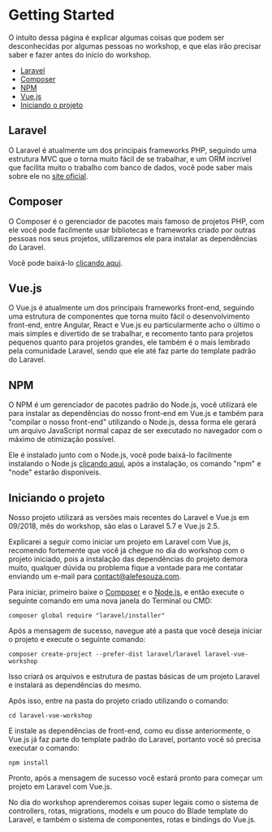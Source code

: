 # Getting Started

O intuito dessa página é explicar algumas coisas que podem ser desconhecidas por algumas pessoas no workshop, e que elas irão precisar saber e fazer antes do início do workshop.

* [Laravel](#laravel)
* [Composer](#composer)
* [NPM](#npm)
* [Vue.js](#vuejs)
* [Iniciando o projeto](#getting-started)

## <a name="laravel"></a> Laravel

O Laravel é atualmente um dos principais frameworks PHP, seguindo uma estrutura MVC que o torna muito fácil de se trabalhar, e um ORM incrível que facilita muito o trabalho com banco de dados, você pode saber mais sobre ele no [site oficial](https://laravel.com).

## <a name="composer"></a> Composer

O Composer é o gerenciador de pacotes mais famoso de projetos PHP, com ele você pode facilmente usar bibliotecas e frameworks criado por outras pessoas nos seus projetos, utilizaremos ele para instalar as dependências do Laravel.

Você pode baixá-lo [clicando aqui](https://getcomposer.org/download).

## <a name="vuejs"></a> Vue.js

O Vue.js é atualmente um dos principais frameworks front-end, seguindo uma estrutura de componentes que torna muito fácil o desenvolvimento front-end, entre Angular, React e Vue.js eu particularmente acho o último o mais simples e divertido de se trabalhar, e recomento tanto para projetos pequenos quanto para projetos grandes, ele também é o mais lembrado pela comunidade Laravel, sendo que ele até faz parte do template padrão do Laravel.

## <a name="npm"></a> NPM

O NPM é um gerenciador de pacotes padrão do Node.js, você utilizará ele para instalar as dependências do nosso front-end em Vue.js e também para "compilar o nosso front-end" utilizando o Node.js, dessa forma ele gerará um arquivo JavaScript normal capaz de ser executado no navegador com o máximo de otimização possível.

Ele é instalado junto com o Node.js, você pode baixá-lo facilmente instalando o Node.js [clicando aqui](https://nodejs.org), após a instalação, os comando "npm" e "node" estarão disponíveis.

## <a name="getting-started"></a> Iniciando o projeto

Nosso projeto utilizará as versões mais recentes do Laravel e Vue.js em 09/2018, mês do workshop, são elas o Laravel 5.7 e Vue.js 2.5.

Explicarei a seguir como iniciar um projeto em Laravel com Vue.js, recomendo fortemente que você já chegue no dia do workshop com o projeto iniciado, pois a instalação das dependências do projeto demora muito, qualquer dúvida ou problema fique a vontade para me contatar enviando um e-mail para [contact@alefesouza.com](mailto:contact@alefesouza.com).

Para iniciar, primeiro baixe o [Composer](https://getcomposer.org/download) e o [Node.js](https://nodejs.org), e então execute o seguinte comando em uma nova janela do Terminal ou CMD:

```
composer global require "laravel/installer"
```

Após a mensagem de sucesso, navegue até a pasta que você deseja iniciar o projeto e execute o seguinte comando:

```
composer create-project --prefer-dist laravel/laravel laravel-vue-workshop
```

Isso criará os arquivos e estrutura de pastas básicas de um projeto Laravel e instalará as dependências do mesmo.

Após isso, entre na pasta do projeto criado utilizando o comando:

```
cd laravel-vue-workshop
```

E instale as dependências de front-end, como eu disse anteriormente, o Vue.js já faz parte do template padrão do Laravel, portanto você só precisa executar o comando:

```
npm install
```

Pronto, após a mensagem de sucesso você estará pronto para começar um projeto em Laravel com Vue.js.

No dia do workshop aprenderemos coisas super legais como o sistema de controllers, rotas, migrations, models e um pouco do Blade template do Laravel, e também o sistema de componentes, rotas e bindings do Vue.js.
